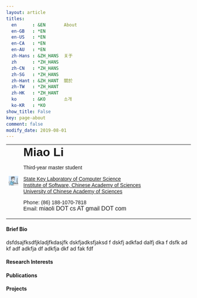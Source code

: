 ```yaml
---
layout: article
titles:
  en      : &EN       About
  en-GB   : *EN
  en-US   : *EN
  en-CA   : *EN
  en-AU   : *EN
  zh-Hans : &ZH_HANS  关于
  zh      : *ZH_HANS
  zh-CN   : *ZH_HANS
  zh-SG   : *ZH_HANS
  zh-Hant : &ZH_HANT  關於
  zh-TW   : *ZH_HANT
  zh-HK   : *ZH_HANT
  ko      : &KO       소개
  ko-KR   : *KO
show_title: False
key: page-about
comment: false
modify_date: 2019-08-01
---
```


<table>
<tr>
<td>
    <div style="float:center">
      <img src="files/avatar.jpg" width="250">
    </div>
</td>
<td width="450">
    <font face="Arial"> <b><font size="6.5">Miao Li</font></b></font>
    <p>
        <font face="Arial">
        <p> Third-year master student </p>
        <a href="http://lcs.ios.ac.cn/wiki/%E9%A6%96%E9%A1%B5">State Key Laboratory of Computer Science</a><br>
		<a href="http://www.is.cas.cn/">Institute of Software, Chinese Academy of Sciences</a><br>
		<a href="http://www.ucas.ac.cn/">University of Chinese Academy of Sciences</a><br>
        <p>
        Phone: (86) 188-1070-7818 <br>
        Email: <font size="3">miaoli DOT cs AT gmail DOT com</font>
        </p>
        </font>
   </p>
</td>
</tr>
</table>



#### Brief Bio

dsfdsajfksdfjkladjfkdasjfk dskfjadksfjaksd f dskfj adkfad  dalfj dka f dsfk ad kf adf adkfja df adkfja dkf ad fak fdf 

#### Research Interests

#### Publications

#### Projects

